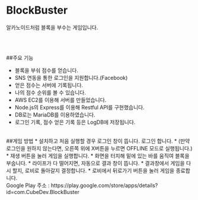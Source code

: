 # BlockBuster

알카노이드처럼 블록을 부수는 게임입니다.

<br/>
<br/>

##주요 기능
* 블록을 부숴 점수를 얻습니다.
* SNS 연동을 통한 로그인을 지원합니다.(Facebook)
* 얻은 점수는 서버에 기록됩니다.
* 나의 점수 순위를 볼 수 있습니다.
* AWS EC2를 이용해 서버를 만들었습니다.
* Node.js의 Express를 이용해 Restful API를 구현했습니다.
* DB로는 MariaDB를 이용하였습니다.
* 로그인 기록, 점수 얻은 기록 등은 LogDB에 저장됩니다.
<br/>
##게임 방법
* 설치하고 처음 실행할 경우 로그인 창이 뜹니다. 로그인 합니다.
* (만약 로그인을 원하지 않는다면, 오른쪽 위에 X버튼을 누르면 OFFLINE 모드로 실행됩니다.)
* 재생 버튼을 눌러 게임을 실행합니다.
* 화면을 터치해 밑에 있는 바를 움직여 블록을 부숩니다.
* 라이프가 다 떨어지면, 자동으로 결과 창이 뜹니다.
* 결과창에서 게임을 다시 할지, 로비로 돌아갈지 결정합니다.
* 로비에서 뒤로가기 버튼을 눌러 게임을 종료합니다.
<br/>
Google Play 주소 : https://play.google.com/store/apps/details?id=com.CubeDev.BlockBuster
